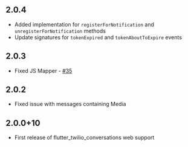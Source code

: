 ## 2.0.4
* Added implementation for `registerForNotification` and `unregisterForNotification` methods
* Update signatures for `tokenExpired` and `tokenAboutToExpire` events

## 2.0.3
* Fixed JS Mapper - [#35](https://github.com/Diversido/flutter_twilio_conversations/issues/35)

## 2.0.2
* Fixed issue with messages containing Media

## 2.0.0+10
* First release of flutter_twilio_conversations web support
